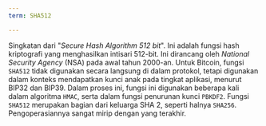 ```yaml
---
term: SHA512

---
```

Singkatan dari "*Secure Hash Algorithm 512 bit*". Ini adalah fungsi hash kriptografi yang menghasilkan intisari 512-bit. Ini dirancang oleh *National Security Agency* (NSA) pada awal tahun 2000-an. Untuk Bitcoin, fungsi `SHA512` tidak digunakan secara langsung di dalam protokol, tetapi digunakan dalam konteks mendapatkan kunci anak pada tingkat aplikasi, menurut BIP32 dan BIP39. Dalam proses ini, fungsi ini digunakan beberapa kali dalam algoritma `HMAC`, serta dalam fungsi penurunan kunci `PBKDF2`. Fungsi `SHA512` merupakan bagian dari keluarga SHA 2, seperti halnya `SHA256`. Pengoperasiannya sangat mirip dengan yang terakhir.